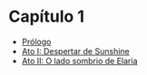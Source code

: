# Capítulo 1

- [Prólogo](./prologue.md)
- [Ato I: Despertar de Sunshine](./I.md)
- [Ato II: O lado sombrio de Elaria](./II.md)
